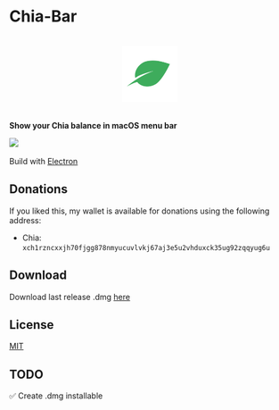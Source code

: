 # Chia-Bar

<p align="center">
  <br>
  <img width="100" src="./logo.png" alt="Logo Chia">
  <br>
  <br>
</p>

**Show your Chia balance in macOS menu bar**

![](https://i.imgur.com/qdiIiH0.png)

Build with [Electron](https://electronjs.org/)

## Donations

If you liked this, my wallet is available for donations using the following address:

- Chia: `xch1rzncxxjh70fjgg878nmyucuvlvkj67aj3e5u2vhduxck35ug92zqqyug6u`

## Download
Download last release .dmg [here](https://github.com/EstebanFuentealba/chia-bar/releases)

## License

[MIT](LICENSE)

## TODO

✅ Create .dmg installable
